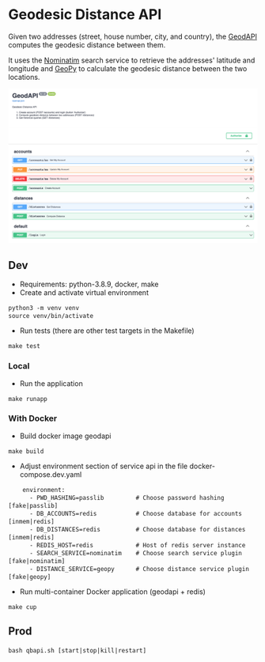# Geodesic Distance API

Given two addresses (street, house number, city, and country), the [GeodAPI](https://geodapi.herokuapp.com/) computes the geodesic distance between them.

It uses the [Nominatim](https://nominatim.org/release-docs/develop/api/Search/) search service to retrieve the addresses' latitude and longitude and [GeoPy](https://geopy.readthedocs.io/en/stable/) to calculate the geodesic distance between the two locations.

![](./docs/geodapi.png)

## Dev

- Requirements: python-3.8.9, docker, make
- Create and activate virtual environment
```
python3 -m venv venv
source venv/bin/activate
```
- Run tests (there are other test targets in the Makefile)
```
make test
```

### Local

- Run the application
```
make runapp
```

### With Docker

- Build docker image geodapi
```
make build
```
- Adjust environment section of service api in the file docker-compose.dev.yaml
```
    environment:
      - PWD_HASHING=passlib         # Choose password hashing [fake|passlib]
      - DB_ACCOUNTS=redis           # Choose database for accounts [inmem|redis]
      - DB_DISTANCES=redis          # Choose database for distances [inmem|redis]
      - REDIS_HOST=redis            # Host of redis server instance
      - SEARCH_SERVICE=nominatim    # Choose search service plugin [fake|nominatim]
      - DISTANCE_SERVICE=geopy      # Choose distance service plugin [fake|geopy]
```
- Run multi-container Docker application (geodapi + redis)
```
make cup
```

## Prod

```
bash qbapi.sh [start|stop|kill|restart]
```
